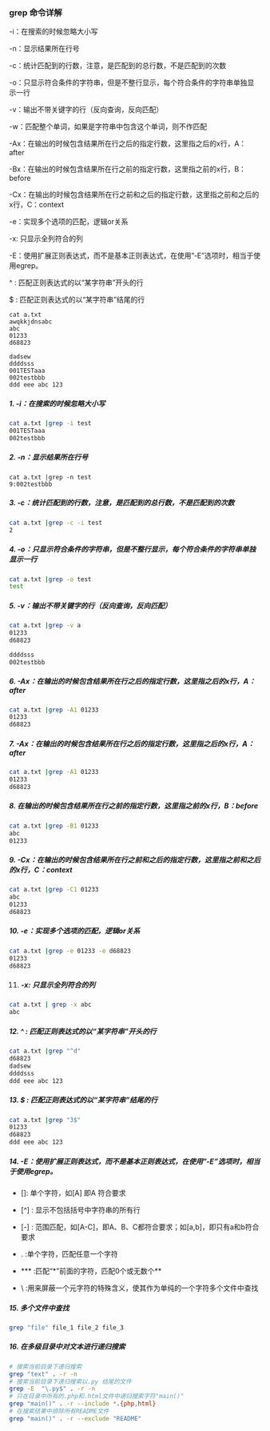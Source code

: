 ### grep 命令详解

-i：在搜索的时候忽略大小写

-n：显示结果所在行号

-c：统计匹配到的行数，注意，是匹配到的总行数，不是匹配到的次数

-o：只显示符合条件的字符串，但是不整行显示，每个符合条件的字符串单独显示一行

-v：输出不带关键字的行（反向查询，反向匹配）

-w：匹配整个单词，如果是字符串中包含这个单词，则不作匹配

-Ax：在输出的时候包含结果所在行之后的指定行数，这里指之后的x行，A：after

-Bx：在输出的时候包含结果所在行之前的指定行数，这里指之前的x行，B：before

-Cx：在输出的时候包含结果所在行之前和之后的指定行数，这里指之前和之后的x行，C：context

-e：实现多个选项的匹配，逻辑or关系

-x: 只显示全列符合的列

-E：使用扩展正则表达式，而不是基本正则表达式，在使用”-E”选项时，相当于使用egrep。

^ : 匹配正则表达式的以“某字符串”开头的行

$ : 匹配正则表达式的以“某字符串”结尾的行

```shell
cat a.txt
awqkkjdnsabc
abc
01233
d68823

dadsew
ddddsss
001TESTaaa
002testbbb
ddd eee abc 123
```

##### 1. -i：在搜索的时候忽略大小写

```sh
cat a.txt |grep -i test
001TESTaaa
002testbbb
```

##### 2. -n：显示结果所在行号

```shell
cat a.txt |grep -n test
9:002testbbb
```

##### 3. -c：统计匹配到的行数，注意，是匹配到的总行数，不是匹配到的次数

```sh
cat a.txt |grep -c -i test
2
```

##### 4. -o：只显示符合条件的字符串，但是不整行显示，每个符合条件的字符串单独显示一行

```sh
cat a.txt |grep -o test
test
```

##### 5. -v：输出不带关键字的行（反向查询，反向匹配）

```sh
cat a.txt |grep -v a
01233
d68823

ddddsss
002testbbb
```

##### 6. -Ax：在输出的时候包含结果所在行之后的指定行数，这里指之后的x行，A：after

```sh
cat a.txt |grep -A1 01233
01233
d68823
```

##### 7. -Ax：在输出的时候包含结果所在行之后的指定行数，这里指之后的x行，A：after

```sh
cat a.txt |grep -A1 01233
01233
d68823
```

##### 8. 在输出的时候包含结果所在行之前的指定行数，这里指之前的x行，B：before

```sh
cat a.txt |grep -B1 01233
abc
01233
```

##### 9. -Cx：在输出的时候包含结果所在行之前和之后的指定行数，这里指之前和之后的x行，C：context

```sh
cat a.txt |grep -C1 01233
abc
01233
d68823
```

##### 10. -e：实现多个选项的匹配，逻辑or关系

```sh
cat a.txt |grep -e 01233 -e d68823
01233
d68823
```

11. ##### -x: 只显示全列符合的列

```sh
cat a.txt | grep -x abc
abc
```

##### 12. ^ : 匹配正则表达式的以“某字符串”开头的行

```sh
cat a.txt |grep "^d"
d68823
dadsew
ddddsss
ddd eee abc 123
```

##### 13. $ : 匹配正则表达式的以“某字符串”结尾的行

```sh
cat a.txt |grep "3$"
01233
d68823
ddd eee abc 123
```

##### 14. -E：使用扩展正则表达式，而不是基本正则表达式，在使用”-E”选项时，相当于使用egrep。

- []: 单个字符，如[A] 即A 符合要求

- [^] : 显示不包括括号中字符串的所有行
- [-] : 范围匹配，如[A-C]，即A、B、C都符合要求；如[a,b]，即只有a和b符合要求
- . :单个字符，匹配任意一个字符
- *** :匹配“*”前面的字符，匹配0个或无数个**
- \ :用来屏蔽一个元字符的特殊含义，使其作为单纯的一个字符多个文件中查找

##### 15. 多个文件中查找

```sh
grep "file" file_1 file_2 file_3
```

##### 16. 在多级目录中对文本进行递归搜索

```sh
# 搜索当前目录下递归搜索
grep "text" . -r -n
# 搜索当前目录下递归搜索以.py 结尾的文件
grep -E  "\.py$" . -r -n
# 只在目录中所有的.php和.html文件中递归搜索字符"main()"
grep "main()" . -r --include *.{php,html}
# 在搜索结果中排除所有README文件
grep "main()" . -r --exclude "README"
```